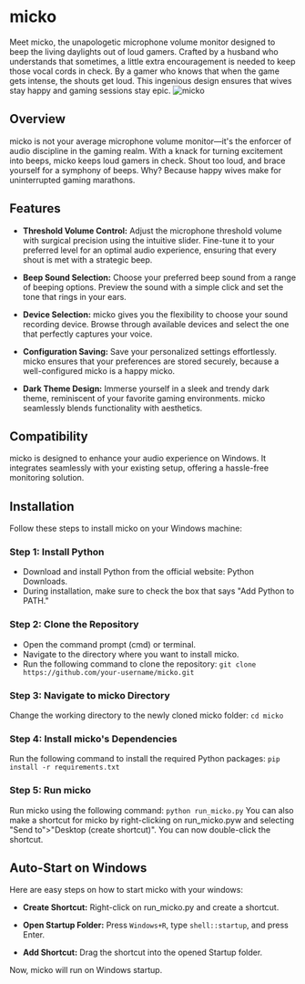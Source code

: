 # micko
Meet micko, the unapologetic microphone volume monitor designed to beep the living daylights out of loud gamers. Crafted by a husband who understands that sometimes, a little extra encouragement is needed to keep those vocal cords in check. By a gamer who knows that when the game gets intense, the shouts get loud. This ingenious design ensures that wives stay happy and gaming sessions stay epic. ![micko](/src/icons/micko.ico)

## Overview
micko is not your average microphone volume monitor—it's the enforcer of audio discipline in the gaming realm. With a knack for turning excitement into beeps, micko keeps loud gamers in check. Shout too loud, and brace yourself for a symphony of beeps. Why? Because happy wives make for uninterrupted gaming marathons.

## Features
- __Threshold Volume Control:__ Adjust the microphone threshold volume with surgical precision using the intuitive slider. Fine-tune it to your preferred level for an optimal audio experience, ensuring that every shout is met with a strategic beep.

- __Beep Sound Selection:__ Choose your preferred beep sound from a range of beeping options. Preview the sound with a simple click and set the tone that rings in your ears.

- __Device Selection:__ micko gives you the flexibility to choose your sound recording device. Browse through available devices and select the one that perfectly captures your voice.

- __Configuration Saving:__ Save your personalized settings effortlessly. micko ensures that your preferences are stored securely, because a well-configured micko is a happy micko.

- __Dark Theme Design:__ Immerse yourself in a sleek and trendy dark theme, reminiscent of your favorite gaming environments. micko seamlessly blends functionality with aesthetics.

## Compatibility
micko is designed to enhance your audio experience on Windows. It integrates seamlessly with your existing setup, offering a hassle-free monitoring solution.

## Installation
Follow these steps to install micko on your Windows machine:

### Step 1: Install Python
- Download and install Python from the official website: Python Downloads.
- During installation, make sure to check the box that says "Add Python to PATH."

### Step 2: Clone the Repository
- Open the command prompt (cmd) or terminal.
- Navigate to the directory where you want to install micko.
- Run the following command to clone the repository:
```git clone https://github.com/your-username/micko.git```

### Step 3: Navigate to micko Directory
Change the working directory to the newly cloned micko folder:
```cd micko```

### Step 4: Install micko's Dependencies
Run the following command to install the required Python packages:
```pip install -r requirements.txt```

### Step 5: Run micko
Run micko using the following command:
```python run_micko.py```
You can also make a shortcut for micko by right-clicking on run_micko.pyw and selecting "Send to">"Desktop (create shortcut)". You can now double-click the shortcut.


## Auto-Start on Windows

Here are easy steps on how to start micko with your windows:

- __Create Shortcut:__ Right-click on run_micko.py and create a shortcut.

- __Open Startup Folder:__ Press `Windows+R`, type `shell::startup`, and press Enter.

- __Add Shortcut:__ Drag the shortcut into the opened Startup folder.

Now, micko will run on Windows startup.